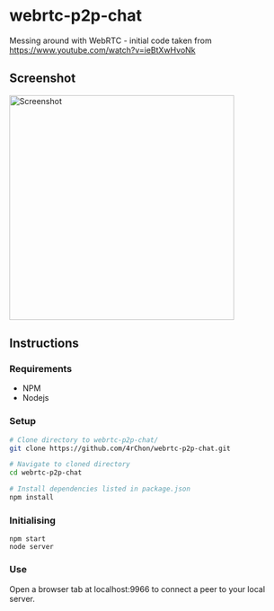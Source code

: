 # webrtc-p2p-chat
Messing around with WebRTC - initial code taken from https://www.youtube.com/watch?v=ieBtXwHvoNk

## Screenshot

<img src="http://i.imgur.com/0JuCjR7.png" alt="Screenshot" width="400"/>

## Instructions

### Requirements
* NPM  
* Nodejs

### Setup

```bash
# Clone directory to webrtc-p2p-chat/
git clone https://github.com/4rChon/webrtc-p2p-chat.git

# Navigate to cloned directory
cd webrtc-p2p-chat 

# Install dependencies listed in package.json
npm install 
```

### Initialising

```
npm start
node server
```

### Use

Open a browser tab at localhost:9966 to connect a peer to your local server.
